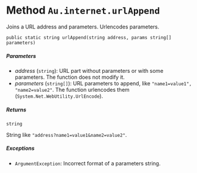 # Method `Au.internet.urlAppend`

Joins a URL address and parameters. Urlencodes parameters.

```
public static string urlAppend(string address, params string[] parameters)
```

##### Parameters

- *address*  (`string`):
    URL part without parameters or with some parameters. The function does not modify it.
- *parameters*  (`string[]`):
    URL parameters to append, like `"name1=value1", "name2=value2"`. The function urlencodes them (`System.Net.WebUtility.UrlEncode`).

##### Returns

`string`

String like `"address?name1=value1&name2=value2"`.

##### Exceptions

- `ArgumentException`:
    Incorrect format of a parameters string.